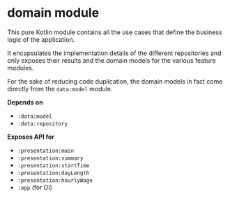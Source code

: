 # domain module
This pure Kotlin module contains all the use cases that define the business logic of the application.

It encapsulates the implementation details of the different repositories and only exposes their results and the domain models for the various feature modules.

For the sake of reducing code duplication, the domain models in fact come directly from the `data:model` module.

**Depends on**
- `:data:model`
- `:data:repository`

**Exposes API for**
- `:presentation:main`
- `:presentation:summary`
- `:presentation:startTime`
- `:presentation:dayLength`
- `:presentation:hourlyWage`
- `:app` (for DI)
